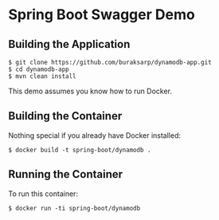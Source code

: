 Spring Boot Swagger Demo
=========================

Building the Application
---------------------
    $ git clone https://github.com/buraksarp/dynamodb-app.git
    $ cd dynamodb-app
    $ mvn clean install

This demo assumes you know how to run Docker.

Building the Container
----------------------
Nothing special if you already have Docker installed:

    $ docker build -t spring-boot/dynamodb .

Running the Container
---------------------
To run this container:

    $ docker run -ti spring-boot/dynamodb


